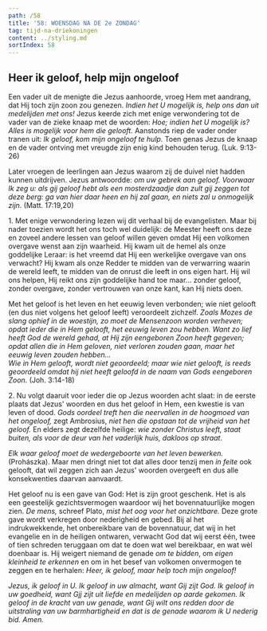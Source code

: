 ```yaml
---
path: /58
title: '58: WOENSDAG NA DE 2e ZONDAG'
tag: tijd-na-driekoningen
content: ../styling.md
sortIndex: 58
---
```


## Heer ik geloof, help mijn ongeloof

Een vader uit de menigte die Jezus aanhoorde, vroeg Hem met aandrang, dat Hij toch zijn zoon zou genezen. _Indien het U mogelijk is, help ons dan uit medelijden met ons!_ Jezus keerde zich met enige verwondering tot de vader van de zieke knaap met de woorden: _Hoe; indien het U mogelijk is? Alles is mogelijk voor hem die gelooft._ Aanstonds riep de vader onder tranen uit: _Ik geloof, kom mijn ongeloof te hulp._ Toen genas Jezus de knaap en de vader ontving met vreugde zijn enig kind behouden terug. (Luk. 9:13-26)

Later vroegen de leerlingen aan Jezus waarom zij de duivel niet hadden kunnen uitdrijven. Jezus antwoordde: _om uw gebrek aan geloof. Voorwaar Ik zeg u: als gij geloof hebt als een mosterdzaadje dan zult gij zeggen tot deze berg: ga van hier daar heen en hij zal gaan, en niets zal u onmogelijk zijn_. (Matt. 17:19,20)

1\. Met enige verwondering lezen wij dit verhaal bij de evangelisten. Maar bij nader toezien wordt het ons toch wel duidelijk: de Meester heeft ons deze en zoveel andere lessen van geloof willen geven omdat Hij een volkomen overgave wenst aan zijn waarheid. Hij kwam uit de hemel als onze goddelijke Leraar: is het vreemd dat Hij een werkelijke overgave van ons verwacht? Hij kwam als onze Redder te midden van de verwarring waarin de wereld leeft, te midden van de onrust die leeft in ons eigen hart. Hij wil ons helpen, Hij reikt ons zijn goddelijke hand toe maar... zonder geloof, zonder overgave, zonder vertrouwen van onze kant, kan Hij niets doen.

Met het geloof is het leven en het eeuwig leven verbonden; wie niet gelooft (en dus niet volgens het geloof leeft) veroordeelt zichzelf. _Zoals Mozes de slang ophief in de woestijn, zo moet de Mensenzoon worden verheven; opdat ieder die in Hem gelooft, het eeuwig leven zou hebben. Want zo lief heeft God de wereld gehad, at Hij zijn eengeboren Zoon heeft gegeven; opdat allen die in Hem geloven, niet verloren zouden gaan, maar het eeuwig leven zouden hebben..._  
_Wie in Hem gelooft, wordt niet geoordeeld; maar wie niet gelooft, is reeds geoordeeld omdat hij niet heeft geloofd in de naam van Gods eengeboren Zoon._ (Joh. 3:14-18)

2\. Nu volgt daaruit voor ieder die op Jezus woorden acht slaat: in de eerste plaats dat Jezus' woorden en dus het geloof in Hem, een kwestie is van leven of dood. _Gods oordeel treft hen die neervallen  in de hoogmoed van het ongeloof,_ zegt Ambrosius, _niet hen die opstaan tot de vrijheid van het geloof._ En elders zegt dezelfde heilige: _wie zonder Christus leeft, staat buiten, als voor de deur van het vaderlijk huis, dakloos op straat_.

_Elk waar geloof moet de wedergeboorte van het leven bewerken._ (Prohászka). Maar men dringt niet tot dat alles door tenzij men _in feite_ ook gelooft, dat wil zeggen zich aan Jezus' woorden overgeeft en dus alle konsekwenties daarvan aanvaardt.

Het geloof nu is een gave van God: Het is zijn groot geschenk. Het is als een geestelijk gezichtsvermogen waardoor wij het bovennatuurlijke mogen zien. _De mens,_ schreef Plato, _mist het oog voor het onzichtbare._ Deze grote gave wordt verkregen door nederigheid en gebed. Bij al het indrukwekkende, het onbereikbare van de bovennatuur, dat wij in het evangelie en in de heiligen ontwaren, verwacht God dat wij eerst één, twee of tien schreden teruggaan om dat te doen wat wel
bereikbaar, en wat wèl doenbaar is. Hij weigert niemand de genade _om te bidden_, om _eigen kleinheid te erkennen_ en om in het besef van volkomen onvermogen te zeggen en te herhalen: _Heer, ik geloof, maar help toch mijn ongeloof!_

_Jezus, ik geloof in U. Ik geloof in uw almacht, want Gij zijt God. Ik geloof in uw goedheid, want Gjj zijt uit liefde en medelijden op aarde gekomen. Ik geloof in de kracht van uw genade, want Gij wilt ons redden door de uitstraling van uw barmhartigheid en dat is de genade waarom ik U nederig bid. Amen._
